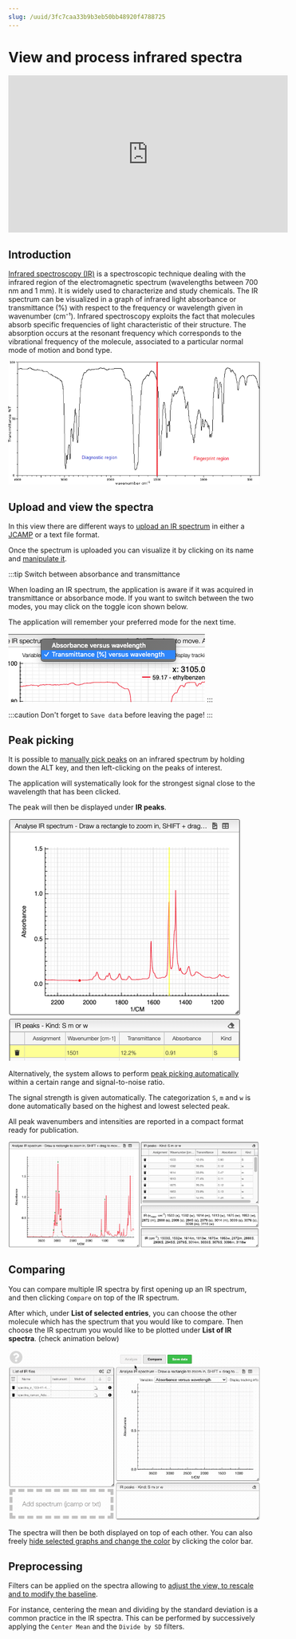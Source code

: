 ```yaml
---
slug: /uuid/3fc7caa33b9b3eb50bb48920f4788725
---
```


# View and process infrared spectra

<iframe width="560" height="315" src="https://www.youtube.com/embed/7iLuVpt5IXc" title="YouTube video player" frameborder="0" allow="accelerometer; autoplay; clipboard-write; encrypted-media; gyroscope; picture-in-picture" allowfullscreen></iframe>


## Introduction
[Infrared spectroscopy (IR)](https://en.wikipedia.org/wiki/Infrared_spectroscopy) is a spectroscopic technique dealing with the infrared region of the electromagnetic spectrum (wavelengths between 700 nm and 1 mm). It is widely used to characterize and study chemicals. The IR spectrum can be visualized in a graph of infrared light absorbance or transmittance (%) with respect to the frequency or wavelength given in wavenumber (cm⁻¹). Infrared spectroscopy exploits the fact that molecules absorb specific frequencies of light characteristic of their structure. The absorption occurs at the resonant frequency which corresponds to the vibrational frequency of the molecule, associated to a particular normal mode of motion and bond type.

![spectrum](image_spectrum.gif)

## Upload and view the spectra

In this view there are different ways to [upload an IR spectrum](../includes/upload/README.md) in either a [JCAMP](../includes/jcamp/README.md) or a text file format. 


Once the spectrum is uploaded you can visualize it by clicking on its name and [manipulate it](../includes/manipulate/README.md).

:::tip Switch between absorbance and transmittance

When loading an IR spectrum, the application is aware if it was acquired in transmittance or absorbance mode. If you want to switch between the two modes, you may click on the toggle icon shown below.

The application will remember your preferred mode for the next time.

![Switch](switch.png)
:::

:::caution
Don't forget to `Save data` before leaving the page!
:::


## Peak picking

It is possible to [manually pick peaks](../includes/peakpick/README.md) on an infrared spectrum by holding down the ALT key, and then left-clicking on the peaks of interest.

The application will systematically look for the strongest signal close to the wavelength that has been clicked.

The peak will then be displayed under **IR peaks**.

![pickpeak](pickpeak.png)

Alternatively, the system allows to perform [peak picking automatically](../includes/autopick/README.md) within a certain range and signal-to-noise ratio.

The signal strength is given automatically. The categorization `S`, `m` and `w` is done automatically based on the highest and lowest selected peak.

All peak wavenumbers and intensities are reported in a compact format ready for publication.

![add peaklist](peaklist.png)

## Comparing

You can compare multiple IR spectra by first opening up an IR spectrum, and then clicking `Compare` on top of the IR spectrum.


After which, under **List of selected entries**, you can choose the other molecule which has the spectrum that you would like to compare. Then choose the IR spectrum you would like to be plotted under **List of IR spectra**. (check animation below)

![add compare](compare.gif)

The spectra will then be both displayed on top of each other. You can also freely  [hide selected graphs and change the color](../includes/showhide/README.md) by clicking the color bar.

## Preprocessing

Filters can be applied on the spectra allowing to [adjust the view, to rescale and to modify the baseline](../includes/preprocessing/README.md).

For instance, centering the mean and dividing by the standard deviation is a common practice in the IR spectra. This can be performed by successively applying the `Center Mean` and the `Divide by SD` filters.

